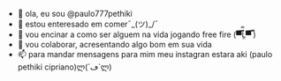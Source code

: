 - 👋 ola, eu sou @paulo777pethiki
- 👀 estou enteresado em comer¯\_(ツ)_/¯
- 🌱 vou encinar a como ser alguem na vida jogando free fire (▀̿̿Ĺ̯̿▀̿ ̿)
- 💞️ vou colaborar, acresentando algo bom em sua vida
- 📫 para mandar mensagens para mim meu instagran estara aki (paulo pethiki cipriano)ლ(´ڡ`ლ)

<!---
paulo777pethiki/paulo777pethiki is a ✨ special ✨ repository because its `README.md` (this file) appears on your GitHub profile.
You can click the Preview link to take a look at your changes.
--->
	 
